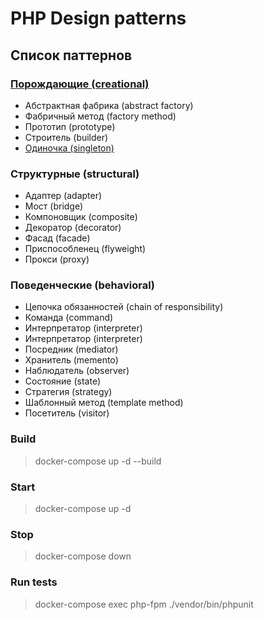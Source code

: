 # PHP Design patterns

## Список паттернов
### [Порождающие (creational)](Patterns/Creational/README.md)
- Абстрактная фабрика (abstract factory)
- Фабричный метод (factory method)
- Прототип (prototype)
- Строитель (builder)
- [Одиночка (singleton)](Patterns/Creational/Singleton/README.md)
### Структурные (structural)
- Адаптер (adapter)
- Мост (bridge)
- Компоновщик (composite)
- Декоратор (decorator)
- Фасад (facade)
- Приспособленец (flyweight)
- Прокси (proxy)
### Поведенческие (behavioral)
- Цепочка обязанностей (chain of responsibility)
- Команда (command)
- Интерпретатор (interpreter)
- Интерпретатор (interpreter)
- Посредник (mediator)
- Хранитель (memento)
- Наблюдатель (observer)
- Состояние (state)
- Стратегия (strategy)
- Шаблонный метод (template method)
- Посетитель (visitor)

### Build
> docker-compose up -d --build

### Start
> docker-compose up -d

### Stop
> docker-compose down

### Run tests
> docker-compose exec php-fpm ./vendor/bin/phpunit
